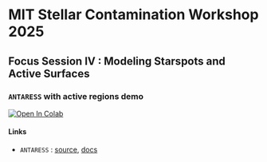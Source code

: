 # MIT Stellar Contamination Workshop 2025 
## Focus Session IV : Modeling Starspots and Active Surfaces
### `ANTARESS` with active regions demo

<a target="_blank" href="https://colab.research.google.com/github/SamMerc/MIT-Stellar-Contamination-Workshop---ANTARESS-demo/blob/main/ANTARESS_demo.ipynb">
  <img src="https://colab.research.google.com/assets/colab-badge.svg" alt="Open In Colab"/>
</a>

#### Links
- `ANTARESS` : [source](https://gitlab.unige.ch/spice_dune/antaress), [docs](https://www.astro.unige.ch/~bourriev/antaress/doc/html/)
